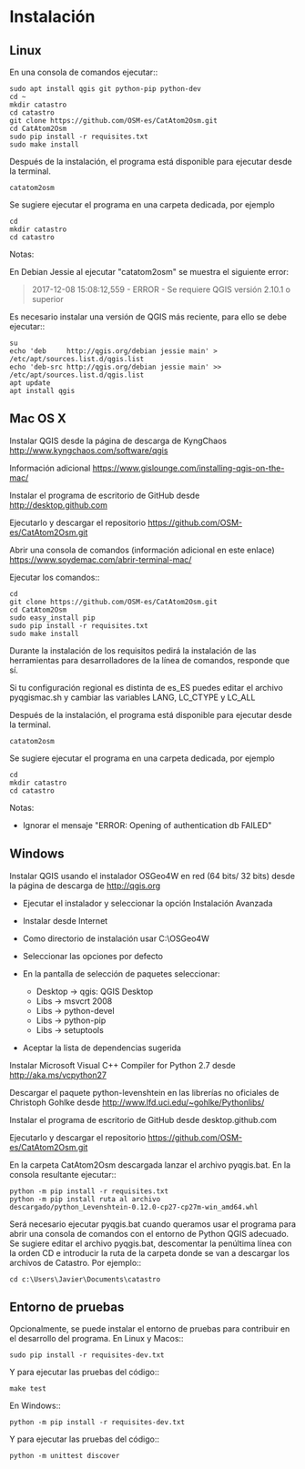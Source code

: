 Instalación
===========

Linux
-----

En una consola de comandos ejecutar::

    sudo apt install qgis git python-pip python-dev
    cd ~
    mkdir catastro
    cd catastro
    git clone https://github.com/OSM-es/CatAtom2Osm.git
    cd CatAtom2Osm
    sudo pip install -r requisites.txt
    sudo make install

Después de la instalación, el programa está disponible para ejecutar desde la terminal.

    catatom2osm

Se sugiere ejecutar el programa en una carpeta dedicada, por ejemplo

    cd
    mkdir catastro
    cd catastro

Notas:

En Debian Jessie al ejecutar "catatom2osm" se muestra el siguiente error:
>2017-12-08 15:08:12,559 - ERROR - Se requiere QGIS versión 2.10.1 o superior

Es necesario instalar una versión de QGIS más reciente, para ello se debe ejecutar::

    su
    echo 'deb     http://qgis.org/debian jessie main' > /etc/apt/sources.list.d/qgis.list
    echo 'deb-src http://qgis.org/debian jessie main' >> /etc/apt/sources.list.d/qgis.list
    apt update
    apt install qgis


Mac OS X
--------

Instalar QGIS desde la página de descarga de KyngChaos 
http://www.kyngchaos.com/software/qgis

Información adicional
https://www.gislounge.com/installing-qgis-on-the-mac/

Instalar el programa de escritorio de GitHub desde
http://desktop.github.com

Ejecutarlo y descargar el repositorio 
https://github.com/OSM-es/CatAtom2Osm.git

Abrir una consola de comandos (información adicional en este enlace)
https://www.soydemac.com/abrir-terminal-mac/

Ejecutar los comandos::

    cd
    git clone https://github.com/OSM-es/CatAtom2Osm.git
    cd CatAtom2Osm
    sudo easy_install pip
    sudo pip install -r requisites.txt
    sudo make install

Durante la instalación de los requisitos pedirá la instalación de las 
herramientas para desarrolladores de la línea de comandos, responde que sí.

Si tu configuración regional es distinta de es_ES puedes editar el archivo pyqgismac.sh y cambiar las variables LANG, LC_CTYPE y LC_ALL

Después de la instalación, el programa está disponible para ejecutar desde la terminal.

    catatom2osm

Se sugiere ejecutar el programa en una carpeta dedicada, por ejemplo

    cd
    mkdir catastro
    cd catastro

Notas:

* Ignorar el mensaje "ERROR: Opening of authentication db FAILED"


Windows
-------

Instalar QGIS usando el instalador OSGeo4W en red (64 bits/ 32 bits) desde la
página de descarga de http://qgis.org

* Ejecutar el instalador y seleccionar la opción Instalación Avanzada
* Instalar desde Internet
* Como directorio de instalación usar C:\OSGeo4W
* Seleccionar las opciones por defecto
* En la pantalla de selección de paquetes seleccionar:

  * Desktop -> qgis: QGIS Desktop
  * Libs -> msvcrt 2008
  * Libs -> python-devel
  * Libs -> python-pip
  * Libs -> setuptools

* Aceptar la lista de dependencias sugerida

Instalar Microsoft Visual C++ Compiler for Python 2.7 desde 
http://aka.ms/vcpython27

Descargar el paquete python-levenshtein en las librerías no oficiales de 
Christoph Gohlke desde http://www.lfd.uci.edu/~gohlke/Pythonlibs/

Instalar el programa de escritorio de GitHub desde desktop.github.com

Ejecutarlo y descargar el repositorio https://github.com/OSM-es/CatAtom2Osm.git

En la carpeta CatAtom2Osm descargada lanzar el archivo pyqgis.bat. 
En la consola resultante ejecutar::

    python -m pip install -r requisites.txt
    python -m pip install ruta al archivo descargado/python_Levenshtein‑0.12.0‑cp27‑cp27m‑win_amd64.whl

Será necesario ejecutar pyqgis.bat cuando queramos usar el programa para abrir una consola de comandos con el entorno de Python QGIS adecuado. Se sugiere editar el archivo pyqgis.bat, descomentar la penúltima línea con la orden CD e introducir la ruta de la carpeta donde se van a descargar los archivos de Catastro. Por ejemplo::

    cd c:\Users\Javier\Documents\catastro


Entorno de pruebas
------------------

Opcionalmente, se puede instalar el entorno de pruebas para contribuir en el desarrollo del programa.
En Linux y Macos::

    sudo pip install -r requisites-dev.txt
    
Y para ejecutar las pruebas del código::

    make test

En Windows::

    python -m pip install -r requisites-dev.txt
    
Y para ejecutar las pruebas del código::

    python -m unittest discover

